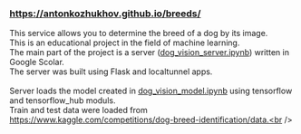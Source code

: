 ### https://antonkozhukhov.github.io/breeds/

This service allows you to determine the breed of a dog by its image.<br />
This is an educational project in the field of machine learning.<br />
The main part of the project is a server ([dog_vision_server.ipynb](https://github.com/antonkozhukhov/breeds/blob/main/dog_vision_server.ipynb)) written in Google Scolar.<br />
The server was built using Flask and localtunnel apps.<br />
<br />
Server loads the model created in [dog_vision_model.ipynb](https://github.com/antonkozhukhov/breeds/blob/main/dog_vision_model.ipynb) using tensorflow and tensorflow_hub moduls.<br />
Train and test data were loaded from https://www.kaggle.com/competitions/dog-breed-identification/data.<br />





